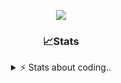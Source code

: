 <div align="center">
  
<p align="center">
  <img src="https://lanyard.cnrad.dev/api/1018290650602553364" />
</p>

### 📈Stats
<details>
    <summary> ⚡ Stats about coding.. </> </summary>
    <br/>

<!--START_SECTION:waka-->
![Code Time](http://img.shields.io/badge/Code%20Time-29%20hrs%2049%20mins-blue)

![Profile Views](http://img.shields.io/badge/Profile%20Views-26-blue)

**🐱 My GitHub Data** 

> 📦 955.5 kB Used in GitHub's Storage 
 > 
> 🏆 101 Contributions in the Year 2024
 > 
> 💼 Opted to Hire
 > 
> 📜 5 Public Repositories 
 > 
> 🔑 17 Private Repositories 
 > 
**I'm a Night 🦉** 

```text
🌞 Morning                26 commits          ██░░░░░░░░░░░░░░░░░░░░░░░   06.30 % 
🌆 Daytime                178 commits         ███████████░░░░░░░░░░░░░░   43.10 % 
🌃 Evening                168 commits         ██████████░░░░░░░░░░░░░░░   40.68 % 
🌙 Night                  41 commits          ██░░░░░░░░░░░░░░░░░░░░░░░   09.93 % 
```
📅 **I'm Most Productive on Sunday** 

```text
Monday                   23 commits          █░░░░░░░░░░░░░░░░░░░░░░░░   05.57 % 
Tuesday                  45 commits          ███░░░░░░░░░░░░░░░░░░░░░░   10.90 % 
Wednesday                72 commits          ████░░░░░░░░░░░░░░░░░░░░░   17.43 % 
Thursday                 67 commits          ████░░░░░░░░░░░░░░░░░░░░░   16.22 % 
Friday                   50 commits          ███░░░░░░░░░░░░░░░░░░░░░░   12.11 % 
Saturday                 71 commits          ████░░░░░░░░░░░░░░░░░░░░░   17.19 % 
Sunday                   85 commits          █████░░░░░░░░░░░░░░░░░░░░   20.58 % 
```


📊 **This Week I Spent My Time On** 

```text
🕑︎ Time Zone: Europe/Berlin

💬 Programming Languages: 
No Activity Tracked This Week

🔥 Editors: 
No Activity Tracked This Week

🐱‍💻 Projects: 
No Activity Tracked This Week

💻 Operating System: 
No Activity Tracked This Week
```

**I Mostly Code in JavaScript** 

```text
JavaScript               8 repos             ██████████░░░░░░░░░░░░░░░   40.00 % 
Lua                      4 repos             █████░░░░░░░░░░░░░░░░░░░░   20.00 % 
Python                   3 repos             ████░░░░░░░░░░░░░░░░░░░░░   15.00 % 
TypeScript               2 repos             ██░░░░░░░░░░░░░░░░░░░░░░░   10.00 % 
HTML                     1 repo              █░░░░░░░░░░░░░░░░░░░░░░░░   05.00 % 
```




 Last Updated on 28/09/2024 05:17:06 UTC
<!--END_SECTION:waka-->
</details>
